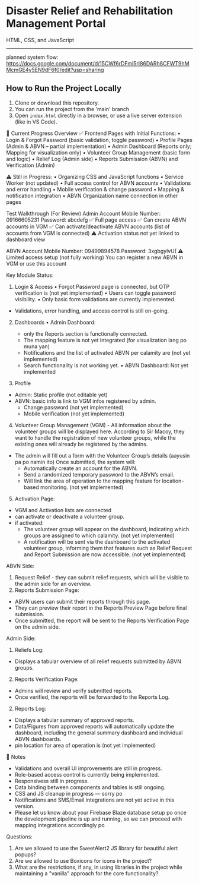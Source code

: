 # Disaster Relief and Rehabilitation Management Portal
HTML, CSS, and JavaScript 

-----

planned system flow: https://docs.google.com/document/d/15CWf6rDFmi5rI86DARh8CFWT9hMMcmGE4y5EN9dF6f0/edit?usp=sharing

## How to Run the Project Locally
1. Clone or download this repository.
2. You can run the project from the 'main' branch
3. Open `index.html` directly in a browser, or use a live server extension (like in VS Code).

📌 Current Progress Overview
✅ Frontend Pages with Initial Functions:
• Login & Forgot Password (basic validation, toggle password)
• Profile Pages (Admin & ABVN – partial implementation)
• Admin Dashboard (Reports only; Mapping for visualization only)
• Volunteer Group Management (basic form and logic)
• Relief Log (Admin side)
• Reports Submission (ABVN) and Verification (Admin)

⚠️ Still in Progress:
• Organizing CSS and JavaScript functions
• Service Worker (not updated)
• Full access control for ABVN accounts
• Validations and error handling
• Mobile verification & change password
• Mapping & notification integration
• ABVN Organization name connection in other pages

<!-- // ================================================== // -->
Test Walkthrough (For Review)
Admin Account
Mobile Number: 09166605231
Password: abcdefg
✅ Full page access
✅ Can create ABVN accounts in VGM
✅ Can activate/deactivate ABVN accounts (list of accounts from VGM is connected)
⚠️ Activation status not yet linked to dashboard view

ABVN Account
Mobile Number: 09499894578
Password: 3xgbgylvU(
⚠️ Limited access setup (not fully working)
You can register a new ABVN in VGM or use this account

<!-- // ================================================== // -->
Key Module Status:
1. Login & Access
• Forgot Password page is connected, but OTP verification is (not yet implemented)
• Users can toggle password visibility.
• Only basic form validations are currently implemented.
+ Validations, error handling, and access control is still on-going.

2. Dashboards
• Admin Dashboard: 
    - only the Reports section is functionally connected.
    - The mapping feature is not yet integrated (for visualization lang po muna yan)
    - Notifications and the list of activated ABVN per calamity are (not yet implemented) 
    - Search functionality is not working yet.
• ABVN Dashboard: Not yet implemented

3. Profile
 - Admin: Static profile (not editable yet)
 - ABVN: basic info is link to VGM infos registered by admin.
    - Change password (not yet implemented)
    - Mobile verification (not yet implemented)

4. Volunteer Group Management (VGM) - All information about the volunteer groups will be displayed here. According to Sir Macoy, they want to handle the registration of new volunteer groups, while the existing ones will already be registered by the admins.
- The admin will fill out a form with the Volunteer Group’s details (aayusin pa po namin ito)
Once submitted, the system will:
    - Automatically create an account for the ABVN.
    - Send a randomized temporary password to the ABVN’s email.
    - Will link the area of operation to the mapping feature for location-based monitoring. (not yet implemented)

5. Activation Page:
- VGM and Activation lists are connected
- can activate or deactivate a volunteer group.
- if activated:
    - The volunteer group will appear on the dashboard, indicating which groups are assigned to which calamity. (not yet implemented)
    - A notification will be sent via the dashboard to the activated volunteer group, informing them that features such as Relief Request and Report Submission are now accessible. (not yet implemented)


ABVN Side: 
1. Request Relief - they can submit relief requests, which will be visible to the admin side for an overview.
2. Reports Submission Page:
- ABVN users can submit their reports through this page. 
- They can preview their report in the Reports Preview Page before final submission.
- Once submitted, the report will be sent to the Reports Verification Page on the admin side.

Admin Side:
1. Reliefs Log:
- Displays a tabular overview of all relief requests submitted by ABVN groups.
2. Reports Verification Page:
- Admins will review and verify submitted reports.
- Once verified, the reports will be forwarded to the Reports Log.
2. Reports Log: 
- Displays a tabular summary of approved reports.
- Data/Figures from approved reports will automatically update the dashboard, including the general summary dashboard and individual ABVN dashboards.
- pin location for area of operation is (not yet implemented)

<!-- // ================================================== // -->
📝 Notes
- Validations and overall UI improvements are still in progress.
- Role-based access control is currently being implemented.
- Responsivess still in progress.
- Data binding between components and tables is still ongoing.
- CSS and JS cleanup in progress — sorry po
- Notifications and SMS/Email integrations are not yet active in this version.
- Please let us know about your Firebase Blaze database setup po once the development pipeline is up and running, so we can proceed with mapping integrations accordingly po

Questions:
1. Are we allowed to use the SweetAlert2 JS library for beautiful alert popups?
2. Are we allowed to use Boxicons for icons in the project?
3. What are the restrictions, if any, in using libraries in the project while maintaining a "vanilla" approach for the core functionality?